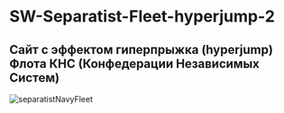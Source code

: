# SW-Separatist-Fleet-hyperjump-2
 
## Сайт с эффектом гиперпрыжка (hyperjump) Флота КНС (Конфедерации Независимых Систем)

![separatistNavyFleet](https://user-images.githubusercontent.com/56477695/149335070-b7b804d6-9830-4327-93be-d9a1ebb389be.jpg)
